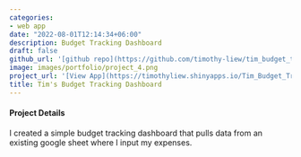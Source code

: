 ```yaml
---
categories:
- web app
date: "2022-08-01T12:14:34+06:00"
description: Budget Tracking Dashboard
draft: false
github_url: '[github repo](https://github.com/timothy-liew/tim_budget_tracker)'
image: images/portfolio/project_4.png
project_url: '[View App](https://timothyliew.shinyapps.io/Tim_Budget_Tracking_Dashboard/?_ga=2.266514505.611989256.1661826792-2062239439.1661826792)'
title: Tim's Budget Tracking Dashboard
---
```



#### Project Details

I created a simple budget tracking dashboard that pulls data from an existing google sheet where I input my expenses. 
